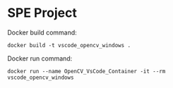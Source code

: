 # SPE Project

Docker build command:

```
docker build -t vscode_opencv_windows .
```

Docker run command:

```
docker run --name OpenCV_VsCode_Container -it --rm vscode_opencv_windows
```
